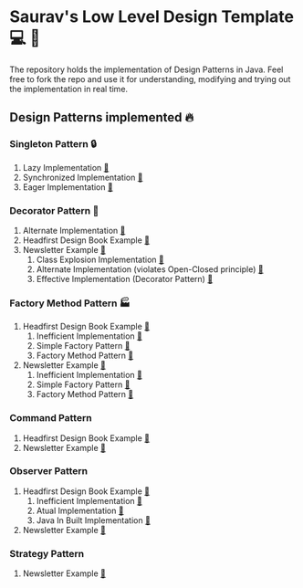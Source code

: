 # Saurav's Low Level Design Template :computer: :rocket: 

The repository holds the implementation of Design Patterns in Java. Feel free to fork the repo and use
it for understanding, modifying and trying out the implementation in real time.

## Design Patterns implemented :fire:

### Singleton Pattern :lock:

1. Lazy Implementation [:link:](/Singleton%20Pattern/Lazy%20Initialization/)
2. Synchronized Implementation [:link:](/Singleton%20Pattern/Synchronized%20Implementation/)
3. Eager Implementation [:link:](/Singleton%20Pattern/Eager%20Initialization/)

### Decorator Pattern :art:

1. Alternate Implementation [:link:](/Decorator%20Pattern/Alternative%20Implementation/)
2. Headfirst Design Book Example [:link:](/Decorator%20Pattern/Headfirst%Design%20Book%20Example/)
3. Newsletter Example [:link:](/Decorator%20Pattern/Newsletter%20Example/)
    1. Class Explosion Implementation [:link:](/Decorator%20Pattern/Newsletter%20Example/Class%20Explosion%20Implementation/)
    2. Alternate Implementation (violates Open-Closed principle) [:link:](/Decorator%20Pattern/Newsletter%20Example/Alternate%20Implementation/)
    3. Effective Implementation (Decorator Pattern) [:link:](/Decorator%20Pattern/Newsletter%20Example/Effective%20Implementation/)

### Factory Method Pattern :factory:

1. Headfirst Design Book Example [:link:](/Factory%20Pattern/Headfirst%Design%20Patterns%20Example/)
    1. Inefficient Implementation [:link:](/Factory%20Pattern/Headfirst%Design%20Patterns%20Example/Inefficient%20Implementation)
    2. Simple Factory Pattern [:link:](/Factory%20Pattern/Headfirst%Design%20Patterns%20Example/Simple%20Factory%20Pattern)
    3. Factory Method Pattern [:link:](/Factory%20Pattern/Headfirst%Design%20Patterns%20Example/Factory%20Method%20Pattern)
2. Newsletter Example [:link:](/Factory%20Pattern/Newsletter%20Example/)
    1. Inefficient Implementation [:link:](/Factory%20Pattern/Newsletter%20Example/Inefficient%20Implementation)
    2. Simple Factory Pattern [:link:](/Factory%20Pattern/Newsletter%20Example/Simple%20Factory%20Pattern)
    3. Factory Method Pattern [:link:](/Factory%20Pattern/Newsletter%20Example/Factory%20Method%20Pattern)

### Command Pattern

1. Headfirst Design Book Example [:link:](/Command%20Pattern/Headfirst%20Design%20Book%20Example/)
2. Newsletter Example [:link:](/Command%20Pattern/Newsletter%20Example/)

### Observer Pattern

1. Headfirst Design Book Example [:link:](/Observer%20Pattern/Head%20First%20Example/)
    1. Inefficient Implementation [:link:](/Observer%20Pattern/Head%20First%20Example/Inefficient%20Implementation)
    2. Atual Implementation [:link:](/Observer%20Pattern/Head%20First%20Example/Actual%20Implementation)
    3. Java In Built Implementation [:link:](/Observer%20Pattern/Head%20First%20Example/Java%20In%20Built%20Implementation)
2. Newsletter Example [:link:](/Observer%20Pattern/Newsletter%20Example/)

### Strategy Pattern

  1. Newsletter Example [:link:](/Strategy%20Pattern/)
